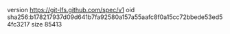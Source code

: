 version https://git-lfs.github.com/spec/v1
oid sha256:b178217937d09d641b7fa92580a157a55aafc8f0a15cc72bbede53ed54fc3217
size 85413
